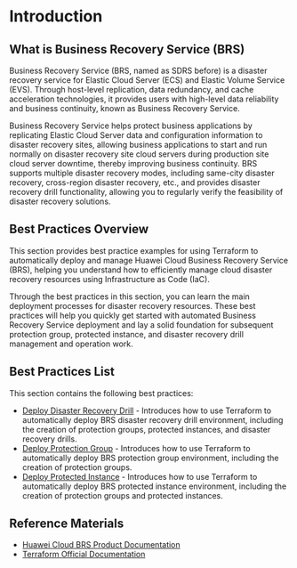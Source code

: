 # Introduction

## What is Business Recovery Service (BRS)

Business Recovery Service (BRS, named as SDRS before) is a disaster recovery service for Elastic Cloud Server (ECS) and Elastic Volume Service (EVS). Through host-level replication, data redundancy, and cache acceleration technologies, it provides users with high-level data reliability and business continuity, known as Business Recovery Service.

Business Recovery Service helps protect business applications by replicating Elastic Cloud Server data and configuration information to disaster recovery sites, allowing business applications to start and run normally on disaster recovery site cloud servers during production site cloud server downtime, thereby improving business continuity. BRS supports multiple disaster recovery modes, including same-city disaster recovery, cross-region disaster recovery, etc., and provides disaster recovery drill functionality, allowing you to regularly verify the feasibility of disaster recovery solutions.

## Best Practices Overview

This section provides best practice examples for using Terraform to automatically deploy and manage Huawei Cloud Business Recovery Service (BRS), helping you understand how to efficiently manage cloud disaster recovery resources using Infrastructure as Code (IaC).

Through the best practices in this section, you can learn the main deployment processes for disaster recovery resources. These best practices will help you quickly get started with automated Business Recovery Service deployment and lay a solid foundation for subsequent protection group, protected instance, and disaster recovery drill management and operation work.

## Best Practices List

This section contains the following best practices:

* [Deploy Disaster Recovery Drill](disaster_recovery_drill.md) - Introduces how to use Terraform to automatically deploy BRS disaster recovery drill environment, including the creation of protection groups, protected instances, and disaster recovery drills.
* [Deploy Protection Group](protection_group.md) - Introduces how to use Terraform to automatically deploy BRS protection group environment, including the creation of protection groups.
* [Deploy Protected Instance](protected_instance.md) - Introduces how to use Terraform to automatically deploy BRS protected instance environment, including the creation of protection groups and protected instances.

## Reference Materials

- [Huawei Cloud BRS Product Documentation](https://support.huaweicloud.com/sdrs/index.html)
- [Terraform Official Documentation](https://www.terraform.io/docs/index.html)
